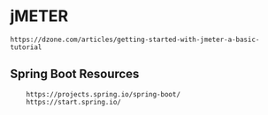 # jMETER

	https://dzone.com/articles/getting-started-with-jmeter-a-basic-tutorial

## Spring Boot Resources

		https://projects.spring.io/spring-boot/
		https://start.spring.io/

